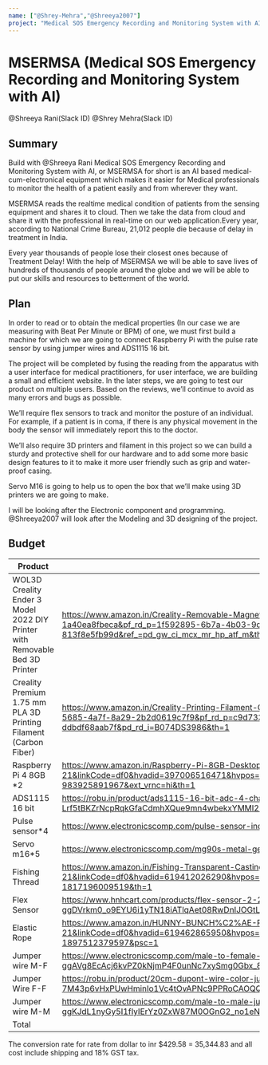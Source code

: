 ```yaml
---
name: ["@Shrey-Mehra","@Shreeya2007"]
project: "Medical SOS Emergency Recording and Monitoring System with AI"
---
```


# MSERMSA (Medical SOS Emergency Recording and Monitoring System with AI)
@Shreeya Rani(Slack ID)
@Shrey Mehra(Slack ID)
## Summary
Build with @Shreeya Rani
Medical SOS Emergency Recording and Monitoring System with AI, or MSERMSA for short is an AI based medical-cum-electronical equipment which makes it easier for Medical professionals to monitor the health of a patient easily and from wherever they want.

MSERMSA reads the realtime medical condition of patients from the sensing equipment and shares it to cloud. Then we take the data from cloud and share it with the professional in real-time on our web application.Every year, according to National Crime Bureau, 
21,012 people die because of delay in treatment in India.

Every year thousands of people lose their closest ones because of Treatment Delay!
With the help of MSERMSA we will be able to save lives of hundreds of thousands of people around the globe and we will be able to put our skills and resources to betterment of the world.

## Plan

In order to read or to obtain the medical properties (In our case we are measuring with Beat Per Minute or BPM) of one, we must first build a machine for which we are going to connect Raspberry Pi with the pulse rate sensor by using jumper wires and ADS1115 16 bit. 

The project will be completed by fusing the reading from the apparatus with a user interface for medical practitioners, for user interface, we are building a small and efficient website. In the later steps, we are going to test our product on multiple users. Based on the reviews, we’ll continue to avoid as many errors and bugs as possible.

We’ll require flex sensors to  track and monitor the posture of an individual. For example, if a patient is in coma, if there is any physical movement in the body the sensor will immediately report this to the doctor. 


We’ll also require 3D printers and filament in this project so we can build a sturdy and protective shell for our hardware and to add some more basic design features to it to make it more user friendly such as grip and water-proof casing. 

Servo M16 is going to help us to open the box that we’ll make using 3D printers we are going to make.


I will be looking after the Electronic component and programming.
@Shreeya2007 will look after the Modeling and 3D designing of the project.

## Budget



| Product         | Supplier/Link                         | Cost   |
| --------------- | ------------------------------------- | ------ |
| WOL3D Creality Ender 3 Model 2022 DIY Printer with Removable Bed 3D Printer  | https://www.amazon.in/Creality-Removable-Magnetic-3D-220x220x250mm/dp/B07P5YBN6M/?_encoding=UTF8&pd_rd_w=Q1zQY&content-id=amzn1.sym.1f592895-6b7a-4b03-9d72-1a40ea8fbeca&pf_rd_p=1f592895-6b7a-4b03-9d72-1a40ea8fbeca&pf_rd_r=ANV7YYVPYKDPCFPD69YS&pd_rd_wg=r6K2E&pd_rd_r=04bc56ca-18b9-4931-a9cb-813f8e5fb99d&ref_=pd_gw_ci_mcx_mr_hp_atf_m&th=1 | $174.29  |
| Creality Premium 1.75 mm PLA 3D Printing Filament (Carbon Fiber) | https://www.amazon.in/Creality-Printing-Filament-Carbon-Fiber/dp/B074DS3986/ref=pd_day0fbt_img_sccl_1/261-2814919-0635564?pd_rd_w=xL45H&content-id=amzn1.sym.c9d7333c-5685-4a7f-8a29-2b2d0619c7f9&pf_rd_p=c9d7333c-5685-4a7f-8a29-2b2d0619c7f9&pf_rd_r=VTV5RSV4NXVFJQ3HXD17&pd_rd_wg=tAQca&pd_rd_r=ec496aea-ffdb-4b43-bfed-ddbdf68aab7f&pd_rd_i=B074DS3986&th=1  | $36.52 |
| Raspberry Pi 4 8GB *2| https://www.amazon.in/Raspberry-Pi-8GB-Desktop-Computer/dp/B08B9XS3B6/ref=asc_df_B08B9XS3B6/?tag=googleshopdes-21&linkCode=df0&hvadid=397006516471&hvpos=&hvnetw=g&hvrand=742080683002387685&hvpone=&hvptwo=&hvqmt=&hvdev=c&hvdvcmdl=&hvlocint=&hvlocphy=20458&hvtargid=pla-983925891967&ext_vrnc=hi&th=1  | $169.54|
| ADS1115 16 bit| https://robu.in/product/ads1115-16-bit-adc-4-channel-programmable-gain-amplifier/?gclid=CjwKCAiAqt-dBhBcEiwATw-ggLZg-Lrf5tBKZrNcpRqkGfaCdmhXQue9mn4wbekxYMMI2PbZ_HntURoCsrIQAvD_BwE  | $10.54|
| Pulse sensor*4| https://www.electronicscomp.com/pulse-sensor-india?gclid=CjwKCAiAqt-dBhBcEiwATw-ggIqokG1SIU4X_HBcFfEA6SsvaOwvDW2Oi6FyIpNCTIv7AUcGoaeH9RoCWnkQAvD_BwE  | $6.16|
| Servo m16*5| https://www.electronicscomp.com/mg90s-metal-gear-servo-motor?gclid=CjwKCAiAqt-dBhBcEiwATw-ggGjyX5DJ0I3HNszM4a8V1tQ2SmTPWa_a1iSWdPG5rUKb1asaLLLP8hoC_PUQAvD_BwE  | $9.25|
| Fishing Thread| https://www.amazon.in/Fishing-Transparent-Casting-20-Meters/dp/B0B9N8LR6M/ref=asc_df_B0B9N8LR6M/?tag=googleshopdes-21&linkCode=df0&hvadid=619412026290&hvpos=&hvnetw=g&hvrand=17679179516095364323&hvpone=&hvptwo=&hvqmt=&hvdev=c&hvdvcmdl=&hvlocint=&hvlocphy=20458&hvtargid=pla-1817196009519&th=1 | $1.84|
| Flex Sensor| https://www.hnhcart.com/products/flex-sensor-2-2a-bend-sensor-for-hand-gesture-recognition?gclid=CjwKCAiAqt-dBhBcEiwATw-ggDVrkm0_o9EYU6i1yTN18iATlqAet08RwDnIJOGtL9zuivSCN5jsQxoC6LUQAvD_BwE| $18.54|
| Elastic Rope| https://www.amazon.in/HUNNY-BUNCH%C2%AE-Premium-Elastic-Multipurpose-Measuring/dp/B09RZTNFLK/ref=asc_df_B09RZTNFLK/?tag=googleshopdes-21&linkCode=df0&hvadid=619462865950&hvpos=&hvnetw=g&hvrand=4262819118521404970&hvpone=&hvptwo=&hvqmt=&hvdev=c&hvdvcmdl=&hvlocint=&hvlocphy=20458&hvtargid=pla-1897512379597&psc=1 | $1.44|
| Jumper wire M-F| https://www.electronicscomp.com/male-to-female-jumper-wires-20cm-40-pieces-pack?gclid=CjwKCAiAqt-dBhBcEiwATw-ggAVg8EcAcj6kvPZ0kNjmP4F0unNc7xySmg0Gbx_8hS3YUvLjt0e1_RoCrygQAvD_BwE | $0.70|
| Jumper Wire F-F| https://robu.in/product/20cm-dupont-wire-color-jumper-cable-2-54mm-1p-1p-female-female-40pcs/?gclid=CjwKCAiAqt-dBhBcEiwATw-ggHt1UolOkvW4Gg3qe-PF-7M43p6vHxPUwHminIo1Vc4tOvAPNc9PPRoCAOQQAvD_BwE | $0.64|
| Jumper wire M-M| https://www.electronicscomp.com/male-to-male-jumper-wires-20cm-40-pieces-pack?gclid=CjwKCAiAqt-dBhBcEiwATw-ggKJdL1nyGy5I1fIyIErYz0ZxW87M0OGnG2_no1eNeo_gIpHlwii7XhoCUs4QAvD_BwE | $0.82|
| Total           |                                       | $429.58 |

The conversion rate for rate from dollar to inr $429.58 = 35,344.83 and all cost include shipping and 18% GST tax.
